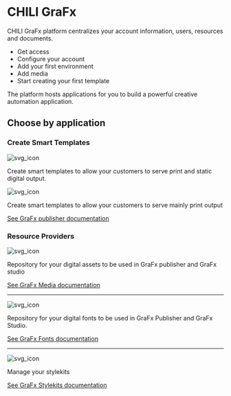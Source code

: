 # CHILI GraFx

CHILI GraFx platform centralizes your account information, users, resources and documents.

- Get access
- Configure your account
- Add your first environment
- Add media
- Start creating your first template

The platform hosts applications for you to build a powerful creative automation application.

## Choose by application

### Create Smart Templates

![svg_icon](/assets/CHILI_publisher_RGB.svg)

Create smart templates to allow your customers to serve print and static digital output.

![svg_icon](/assets/CHILI_LOGOS_OK-09.svg)

Create smart templates to allow your customers to serve mainly print output

[See GraFx publisher documentation](/GraFx_publisher/intro/)

### Resource Providers

![svg_icon](https://chilipublishdocs.imgix.net/logos/CHILI_LOGOS_OK-11.svg)

Repository for your digital assets to be used in GraFx publisher and GraFx studio

[See GraFx Media documentation](/GraFx_media/intro/)

---

![svg_icon](/assets/CHILI_LOGOS_OK-07.svg)

Repository for your digital fonts to be used in GraFx Publisher and GraFx Studio.

[See GraFx Fonts documentation](/GraFx_fonts/intro/)

---

![svg_icon](https://chilipublishdocs.imgix.net/logos/CHILI_LOGOS_OK-13.svg)

Manage your stylekits

[See GraFx Stylekits documentation](/GraFx_stylekits/intro/)
